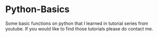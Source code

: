 # Python-Basics
Some basic functions on python that I learned in tutorial series from youtube.
If you would like to find those tutorials please do contact me.